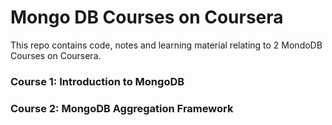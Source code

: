 # Mongo DB Courses on Coursera
This repo contains code, notes and learning material relating to 2 MondoDB Courses on Coursera.

### Course 1: Introduction to MongoDB
### Course 2: MongoDB Aggregation Framework  


